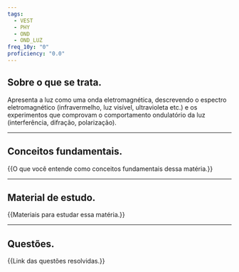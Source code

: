 ```yaml
---
tags:
  - VEST
  - PHY
  - OND
  - OND_LUZ
freq_10y: "0"
proficiency: "0.0"
---
```

## Sobre o que se trata.

Apresenta a luz como uma onda eletromagnética, descrevendo o espectro eletromagnético (infravermelho, luz visível, ultravioleta etc.) e os experimentos que comprovam o comportamento ondulatório da luz (interferência, difração, polarização).

--- 
## Conceitos fundamentais.

{{O que você entende como conceitos fundamentais dessa matéria.}}

---
## Material de estudo.

{{Materiais para estudar essa matéria.}}

--- 
## Questões.

{{Link das questões resolvidas.}}